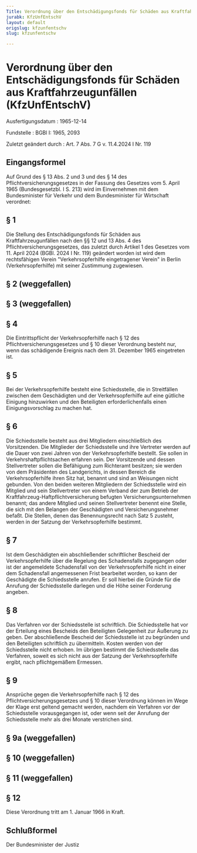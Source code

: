 ```yaml
---
Title: Verordnung über den Entschädigungsfonds für Schäden aus Kraftfahrzeugunfällen
jurabk: KfzUnfEntschV
layout: default
origslug: kfzunfentschv
slug: kfzunfentschv

---
```


# Verordnung über den Entschädigungsfonds für Schäden aus Kraftfahrzeugunfällen (KfzUnfEntschV)

Ausfertigungsdatum
:   1965-12-14

Fundstelle
:   BGBl I: 1965, 2093

Zuletzt geändert durch
:   Art. 7 Abs. 7 G v. 11.4.2024 I Nr. 119


## Eingangsformel

Auf Grund des § 13 Abs. 2 und 3 und des § 14 des
Pflichtversicherungsgesetzes in der Fassung des Gesetzes vom 5. April
1965 (Bundesgesetzbl. I S. 213) wird im Einvernehmen mit dem
Bundesminister für Verkehr und dem Bundesminister für Wirtschaft
verordnet:


## § 1

Die Stellung des Entschädigungsfonds für Schäden aus
Kraftfahrzeugunfällen nach den §§ 12 und 13 Abs. 4 des
Pflichtversicherungsgesetzes, das zuletzt durch Artikel 1 des Gesetzes
vom 11. April 2024 (BGBl. 2024 I Nr. 119) geändert worden ist wird dem
rechtsfähigen Verein "Verkehrsopferhilfe eingetragener Verein" in
Berlin (Verkehrsopferhilfe) mit seiner Zustimmung zugewiesen.


## § 2 (weggefallen)



## § 3 (weggefallen)



## § 4

Die Eintrittspflicht der Verkehrsopferhilfe nach § 12 des
Pflichtversicherungsgesetzes und § 10 dieser Verordnung besteht nur,
wenn das schädigende Ereignis nach dem 31. Dezember 1965 eingetreten
ist.


## § 5

Bei der Verkehrsopferhilfe besteht eine Schiedsstelle, die in
Streitfällen zwischen dem Geschädigten und der Verkehrsopferhilfe auf
eine gütliche Einigung hinzuwirken und den Beteiligten
erforderlichenfalls einen Einigungsvorschlag zu machen hat.


## § 6

Die Schiedsstelle besteht aus drei Mitgliedern einschließlich des
Vorsitzenden. Die Mitglieder der Schiedsstelle und ihre Vertreter
werden auf die Dauer von zwei Jahren von der Verkehrsopferhilfe
bestellt. Sie sollen in Verkehrshaftpflichtsachen erfahren sein. Der
Vorsitzende und dessen Stellvertreter sollen die Befähigung zum
Richteramt besitzen; sie werden von dem Präsidenten des Landgerichts,
in dessen Bereich die Verkehrsopferhilfe ihren Sitz hat, benannt und
sind an Weisungen nicht gebunden. Von den beiden weiteren Mitgliedern
der Schiedsstelle wird ein Mitglied und sein Stellvertreter von einem
Verband der zum Betrieb der Kraftfahrzeug-Haftpflichtversicherung
befugten Versicherungsunternehmen benannt; das andere Mitglied und
seinen Stellvertreter benennt eine Stelle, die sich mit den Belangen
der Geschädigten und Versicherungsnehmer befaßt. Die Stellen, denen
das Benennungsrecht nach Satz 5 zusteht, werden in der Satzung der
Verkehrsopferhilfe bestimmt.


## § 7

Ist dem Geschädigten ein abschließender schriftlicher Bescheid der
Verkehrsopferhilfe über die Regelung des Schadensfalls zugegangen oder
ist der angemeldete Schadensfall von der Verkehrsopferhilfe nicht in
einer dem Schadensfall angemessenen Frist bearbeitet worden, so kann
der Geschädigte die Schiedsstelle anrufen. Er soll hierbei die Gründe
für die Anrufung der Schiedsstelle darlegen und die Höhe seiner
Forderung angeben.


## § 8

Das Verfahren vor der Schiedsstelle ist schriftlich. Die Schiedsstelle
hat vor der Erteilung eines Bescheids den Beteiligten Gelegenheit zur
Äußerung zu geben. Der abschließende Bescheid der Schiedsstelle ist zu
begründen und den Beteiligten schriftlich zu übermitteln. Kosten
werden von der Schiedsstelle nicht erhoben. Im übrigen bestimmt die
Schiedsstelle das Verfahren, soweit es sich nicht aus der Satzung der
Verkehrsopferhilfe ergibt, nach pflichtgemäßem Ermessen.


## § 9

Ansprüche gegen die Verkehrsopferhilfe nach § 12 des
Pflichtversicherungsgesetzes und § 10 dieser Verordnung können im Wege
der Klage erst geltend gemacht werden, nachdem ein Verfahren vor der
Schiedsstelle vorausgegangen ist, oder wenn seit der Anrufung der
Schiedsstelle mehr als drei Monate verstrichen sind.


## § 9a (weggefallen)



## § 10 (weggefallen)



## § 11 (weggefallen)



## § 12

Diese Verordnung tritt am 1. Januar 1966 in Kraft.


## Schlußformel

Der Bundesminister der Justiz

